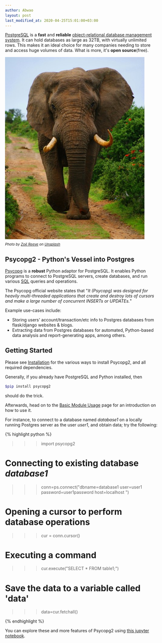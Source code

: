 ```yaml
---
author: Abwao
layout: post
last_modified_at: 2020-04-25T15:01:00+03:00
---
```

[PostgreSQL](https://www.postgresql.org) is a **fast** and **reliable** [object-relational database management system](https://database.guide/what-is-an-ordbms). It can hold databases as large as 32TB, with virtually unlimited rows. This makes it an ideal choice for many companies needing to store and access huge volumes of data. What is more, it's **open source**(free).

![Elaphant](/assets/images/articles/elephant.jpg)<br>
<sub>*Photo by <a href="https://unsplash.com/@zoeeee_?utm_source=unsplash&utm_medium=referral&utm_content=creditCopyText">Zoë Reeve</a> on <a href="https://unsplash.com/">Unsplash</a>*</sub>

## Psycopg2 - Python's Vessel into Postgres

[Psycopg](http://initd.org/psycopg/docs) is a **robust** Python adaptor for PostgreSQL. It enables Python programs to connect to PostgreSQL servers, create databases, and run various [SQL](http://www.sqlcourse.com/intro.html) queries and operations.

The Psycopg official website states that "_It (Psycopg) was designed for heavily multi-threaded applications that create and destroy lots of cursors and make a large number of concurrent INSERTs or UPDATEs._"

Example use-cases include:

- Storing users' account/transaction/etc info to Postgres databases from flask/django websites & blogs.
- Extracting data from Postgres databases for automated, Python-based data analysis and report-generating apps, among others.

## Getting Started

Please see [Installation](https://www.psycopg.org/docs/install.html) for the various ways to install Psycopg2, and all required dependencies.

Generally, if you already have PostgreSQL and Python installed, then

``` bash
$pip install psycopg2
```

should do the trick.

Afterwards, head on to the [Basic Module Usage](https://www.psycopg.org/docs/usage.html) page for an introduction on how to use it.

For instance, to connect to a database named _database1_ on a locally running Postgres server as the user _user1_, and obtain data; try the following:

{% highlight python %}

>>> import psycopg2

# Connecting to existing database *database1*

>>> conn=ps.connect("dbname=database1 user=user1 password=user1password host=localhost ")

# Opening a cursor to perform database operations

>>> cur = conn.cursor()

# Executing a command

>>> cur.execute("SELECT * FROM table1;")

# Save the data to a variable called 'data'

>>> data=cur.fetchall()

{% endhighlight %}

You can explore these and more features of Psycopg2 using [this jupyter notebook](https://github.com/Tim-Abwao/Psycopg2-Basics/blob/master/PostgreSQL%20Basics%20with%20Psycopg2.ipynb).